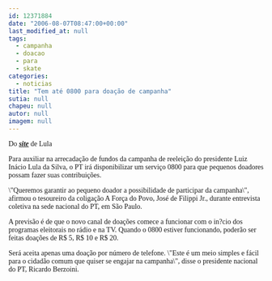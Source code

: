 ```yaml
---
id: 12371884
date: "2006-08-07T08:47:00+00:00"
last_modified_at: null
tags:
  - campanha
  - doacao
  - para
  - skate
categories:
  - noticias
title: "Tem até 0800 para doação de campanha"
sutia: null
chapeu: null
autor: null
imagem: null
---
```

<p><FONT face=\"Times New Roman\"></p>
<p><P><FONT face=Verdana>Do <STRONG><EM><A href=\"https://www.lulapresidente.org.br/\" target=_blank>site</A></EM></STRONG> de Lula</FONT></P></p>
<p><P><FONT face=Verdana>Para auxiliar na arrecadação de fundos da campanha de reeleição do presidente Luiz Inácio Lula da Silva, o PT irá disponibilizar um serviço 0800 para que pequenos doadores possam fazer suas contribuições. </FONT></P></p>
<p><P><FONT face=Verdana>\"Queremos garantir ao pequeno doador a possibilidade de participar da campanha\", afirmou o tesoureiro da coligação A Força do Povo, José de Filippi Jr., durante entrevista coletiva na sede nacional do PT, em São Paulo. </FONT></P></p>
<p><P><FONT face=Verdana>A previsão é de que o novo canal de doações comece a funcionar com o in?cio dos programas eleitorais no rádio e na TV. Quando o 0800 estiver funcionando, poderão ser feitas doações de R$ 5, R$ 10 e R$ 20. </FONT></P></p>
<p><P><FONT face=Verdana>Será aceita apenas uma doação por número de telefone. \"Este é um meio simples e fácil para o cidadão comum que quiser se engajar na campanha\", disse o presidente nacional do PT, Ricardo Berzoini.</FONT> </P></FONT> </p>
